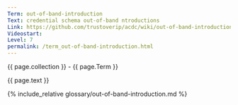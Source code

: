 ```yaml
---
Term: out-of-band-introduction
Text: credential schema out-of-band ntroductions
Link: https://github.com/trustoverip/acdc/wiki/out-of-band-introduction
Videostart: 
Level: 7
permalink: /term_out-of-band-introduction.html
---
```


{{ page.collection }} - {{ page.Term }}

   {{ page.text }}

{% include_relative glossary/out-of-band-introduction.md %}
